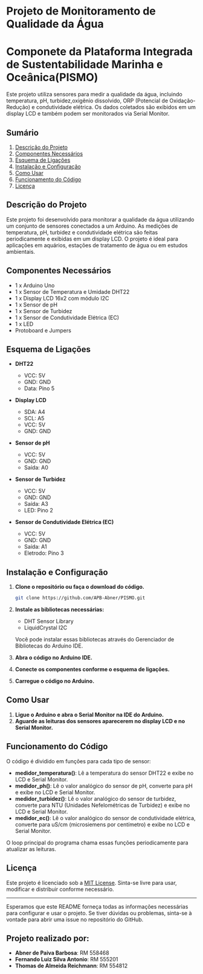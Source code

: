 # Projeto de Monitoramento de Qualidade da Água
# Componete da Plataforma Integrada de Sustentabilidade Marinha e Oceânica(PISMO)

Este projeto utiliza sensores para medir a qualidade da água, incluindo temperatura, pH, turbidez,oxigênio dissolvido, ORP (Potencial de Oxidação-Redução) e condutividade elétrica. Os dados coletados são exibidos em um display LCD e também podem ser monitorados via Serial Monitor.

## Sumário

1. [Descrição do Projeto](#descrição-do-projeto)
2. [Componentes Necessários](#componentes-necessários)
3. [Esquema de Ligações](#esquema-de-ligações)
4. [Instalação e Configuração](#instalação-e-configuração)
5. [Como Usar](#como-usar)
6. [Funcionamento do Código](#funcionamento-do-código)
7. [Licença](#licença)

## Descrição do Projeto

Este projeto foi desenvolvido para monitorar a qualidade da água utilizando um conjunto de sensores conectados a um Arduino. As medições de temperatura, pH, turbidez e condutividade elétrica são feitas periodicamente e exibidas em um display LCD. O projeto é ideal para aplicações em aquários, estações de tratamento de água ou em estudos ambientais.

## Componentes Necessários

- 1 x Arduino Uno
- 1 x Sensor de Temperatura e Umidade DHT22
- 1 x Display LCD 16x2 com módulo I2C
- 1 x Sensor de pH
- 1 x Sensor de Turbidez
- 1 x Sensor de Condutividade Elétrica (EC)
- 1 x LED
- Protoboard e Jumpers

## Esquema de Ligações

- **DHT22**
  - VCC: 5V
  - GND: GND
  - Data: Pino 5

- **Display LCD**
  - SDA: A4
  - SCL: A5
  - VCC: 5V
  - GND: GND

- **Sensor de pH**
  - VCC: 5V
  - GND: GND
  - Saída: A0

- **Sensor de Turbidez**
  - VCC: 5V
  - GND: GND
  - Saída: A3
  - LED: Pino 2

- **Sensor de Condutividade Elétrica (EC)**
  - VCC: 5V
  - GND: GND
  - Saída: A1
  - Eletrodo: Pino 3

## Instalação e Configuração

1. **Clone o repositório ou faça o download do código.**
   ```sh
   git clone https://github.com/APB-Abner/PISMO.git
   ```

2. **Instale as bibliotecas necessárias:**
   - DHT Sensor Library
   - LiquidCrystal I2C

   Você pode instalar essas bibliotecas através do Gerenciador de Bibliotecas do Arduino IDE.

3. **Abra o código no Arduino IDE.**

4. **Conecte os componentes conforme o esquema de ligações.**

5. **Carregue o código no Arduino.**

## Como Usar

1. **Ligue o Arduino e abra o Serial Monitor na IDE do Arduino.**
2. **Aguarde as leituras dos sensores aparecerem no display LCD e no Serial Monitor.**

## Funcionamento do Código

O código é dividido em funções para cada tipo de sensor:

- **medidor_temperatura()**: Lê a temperatura do sensor DHT22 e exibe no LCD e Serial Monitor.
- **medidor_ph()**: Lê o valor analógico do sensor de pH, converte para pH e exibe no LCD e Serial Monitor.
- **medidor_turbidez()**: Lê o valor analógico do sensor de turbidez, converte para NTU (Unidades Nefelométricas de Turbidez) e exibe no LCD e Serial Monitor.
- **medidor_ec()**: Lê o valor analógico do sensor de condutividade elétrica, converte para uS/cm (microsiemens por centímetro) e exibe no LCD e Serial Monitor.

O loop principal do programa chama essas funções periodicamente para atualizar as leituras.

## Licença

Este projeto é licenciado sob a [MIT License](https://opensource.org/licenses/MIT). Sinta-se livre para usar, modificar e distribuir conforme necessário.

---

Esperamos que este README forneça todas as informações necessárias para configurar e usar o projeto. Se tiver dúvidas ou problemas, sinta-se à vontade para abrir uma issue no repositório do GitHub.

## Projeto realizado por:
- **Abner de Paiva Barbosa**: RM 558468
- **Fernando Luiz Silva Antonio**: RM 555201
- **Thomas de Almeida Reichmann**: RM 554812